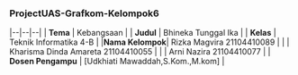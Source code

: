 ### ProjectUAS-Grafkom-Kelompok6
|--|--|--|
| **Tema** | Kebangsaan |
| **Judul** | Bhineka Tunggal Ika |
| **Kelas** | Teknik Informatika 4-B |
|**Nama Kelompok**| Rizka Magvira 21104410089 |
|  | Kharisma Dinda Amareta 21104410055 |
|  | Arni Nazira 21104410077 |
| **Dosen Pengampu** | [Udkhiati Mawaddah,S.Kom.,M.kom] |
